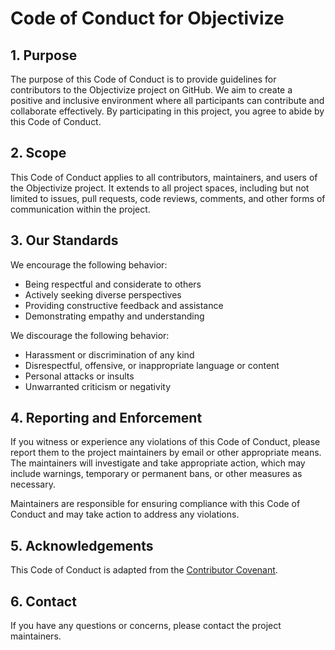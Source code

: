 # Code of Conduct for Objectivize

## 1. Purpose

The purpose of this Code of Conduct is to provide guidelines for contributors to the Objectivize project on GitHub. We aim to create a positive and inclusive environment where all participants can contribute and collaborate effectively. By participating in this project, you agree to abide by this Code of Conduct.

## 2. Scope

This Code of Conduct applies to all contributors, maintainers, and users of the Objectivize project. It extends to all project spaces, including but not limited to issues, pull requests, code reviews, comments, and other forms of communication within the project.

## 3. Our Standards

We encourage the following behavior:

- Being respectful and considerate to others
- Actively seeking diverse perspectives
- Providing constructive feedback and assistance
- Demonstrating empathy and understanding

We discourage the following behavior:

- Harassment or discrimination of any kind
- Disrespectful, offensive, or inappropriate language or content
- Personal attacks or insults
- Unwarranted criticism or negativity

## 4. Reporting and Enforcement

If you witness or experience any violations of this Code of Conduct, please report them to the project maintainers by email or other appropriate means. The maintainers will investigate and take appropriate action, which may include warnings, temporary or permanent bans, or other measures as necessary.

Maintainers are responsible for ensuring compliance with this Code of Conduct and may take action to address any violations.

## 5. Acknowledgements

This Code of Conduct is adapted from the [Contributor Covenant](https://www.contributor-covenant.org/version/2/0/code_of_conduct.html).

## 6. Contact

If you have any questions or concerns, please contact the project maintainers.
